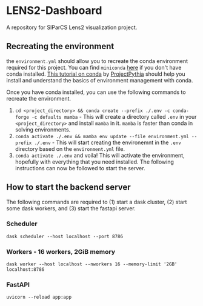 # LENS2-Dashboard
A repository for SIParCS Lens2 visualization project. 

## Recreating the environment
the `environment.yml` should allow you to recreate the conda environment required for this project. You can find `miniconda` [here](https://docs.conda.io/en/latest/miniconda.html) if you don't have conda installed. [This tutorial on conda](https://foundations.projectpythia.org/foundations/conda.html) by [ProjectPythia](https://projectpythia.org/) should help you install and understand the basics of environment management with conda.

Once you have conda installed, you can use the following commands to recreate the environment.
1. `cd <project_directory> && conda create --prefix ./.env -c conda-forge -c defaults mamba` - This will create a directory called `.env` in your `<project_directory>` and install `mamba` in it. `mamba` is faster than conda in solving environments.
1. `conda activate ./.env && mamba env update --file environment.yml --prefix ./.env` - This will start creating the environemnt in the `.env` directory based on the `environment.yml` file. 
1. `conda activate ./.env` and voila! This will activate the environment, hopefully with everything that you need installed. The following instructions can now be followed to start the server.

## How to start the backend server
The following commands are required to (1) start a dask cluster, (2) start some dask workers, and (3) start the fastapi server.

### Scheduler
`dask scheduler --host localhost --port 8786`

### Workers - 16 workers, 2GiB memory
`dask worker --host localhost --nworkers 16 --memory-limit '2GB' localhost:8786`

### FastAPI
`uvicorn --reload app:app`